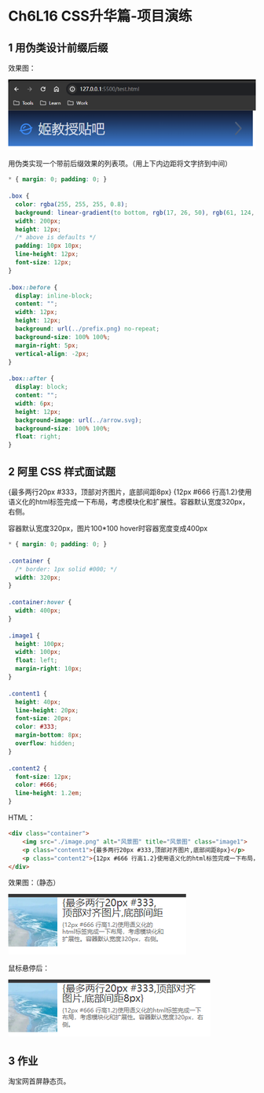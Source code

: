 # Ch6L16 CSS升华篇-项目演练



## 1 用伪类设计前缀后缀

效果图：

![pseudo-element in action](../assets/16-1.png)

用伪类实现一个带前后缀效果的列表项。（用上下内边距将文字挤到中间）

```css
* { margin: 0; padding: 0; }

.box {
  color: rgba(255, 255, 255, 0.8);
  background: linear-gradient(to bottom, rgb(17, 26, 50), rgb(61, 124, 209));
  width: 200px;
  height: 12px;
  /* above is defaults */
  padding: 10px 10px;
  line-height: 12px;
  font-size: 12px;
}

.box::before {
  display: inline-block;
  content: "";
  width: 12px;
  height: 12px;
  background: url(../prefix.png) no-repeat;
  background-size: 100% 100%;
  margin-right: 5px;
  vertical-align: -2px;
}

.box::after {
  display: block;
  content: "";
  width: 6px;
  height: 12px;
  background-image: url(../arrow.svg);
  background-size: 100% 100%;
  float: right;
}
```



## 2 阿里 CSS 样式面试题

{最多两行20px #333，顶部对齐图片，底部间距8px}
{12px #666 行高1.2}使用语义化的html标签完成一下布局，考虑模块化和扩展性。容器默认宽度320px，右侧。

容器默认宽度320px，图片100*100
hover时容器宽度变成400px

```css
* { margin: 0; padding: 0; }

.container {
  /* border: 1px solid #000; */
  width: 320px;
}

.container:hover {
  width: 400px;
}

.image1 {
  height: 100px;
  width: 100px;
  float: left;
  margin-right: 10px;
}

.content1 {
  height: 40px;
  line-height: 20px;
  font-size: 20px;
  color: #333;
  margin-bottom: 8px;
  overflow: hidden;
}

.content2 {
  font-size: 12px;
  color: #666;
  line-height: 1.2em;
}
```

HTML：

```html
<div class="container">
    <img src="./image.png" alt="风景图" title="风景图" class="image1">
    <p class="content1">{最多两行20px #333,顶部对齐图片,底部间距8px}</p>
    <p class="content2">{12px #666 行高1.2}使用语义化的html标签完成一下布局，考虑模块化和扩展性。容器默认宽度320px，右侧。</p>
</div>
```



效果图：（静态）

![before hover](../assets/16-3.png)

鼠标悬停后：

![hover effect](../assets/16-4.png)



## 3 作业

淘宝网首屏静态页。
